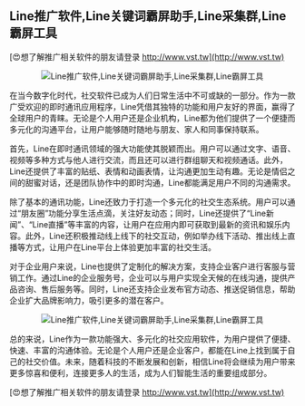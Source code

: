 ## **Line推广软件,Line关键词霸屏助手,Line采集群,Line霸屏工具**

[😍想了解推广相关软件的朋友请登录 http://www.vst.tw](http://www.vst.tw)

 <center><img src="https://vst.tw/MP4/tuiguang/png/5.png" alt="Line推广软件,Line关键词霸屏助手,Line采集群,Line霸屏工具"></center>

在当今数字化时代，社交软件已成为人们日常生活中不可或缺的一部分。作为一款广受欢迎的即时通讯应用程序，Line凭借其独特的功能和用户友好的界面，赢得了全球用户的青睐。无论是个人用户还是企业机构，Line都为他们提供了一个便捷而多元化的沟通平台，让用户能够随时随地与朋友、家人和同事保持联系。

首先，Line在即时通讯领域的强大功能使其脱颖而出。用户可以通过文字、语音、视频等多种方式与他人进行交流，而且还可以进行群组聊天和视频通话。此外，Line还提供了丰富的贴纸、表情和动画表情，让沟通更加生动有趣。无论是情侣之间的甜蜜对话，还是团队协作中的即时沟通，Line都能满足用户不同的沟通需求。

除了基本的通讯功能，Line还致力于打造一个多元化的社交生态系统。用户可以通过“朋友圈”功能分享生活点滴，关注好友动态；同时，Line还提供了“Line新闻”、“Line直播”等丰富的内容，让用户在应用内即可获取到最新的资讯和娱乐内容。此外，Line还积极推动线上线下的社交互动，例如举办线下活动、推出线上直播等方式，让用户在Line平台上体验更加丰富的社交生活。

对于企业用户来说，Line也提供了定制化的解决方案，支持企业客户进行客服与营销工作。通过Line的企业服务号，企业可以与用户实现全天候的在线沟通，提供产品咨询、售后服务等。同时，Line还支持企业发布官方动态、推送促销信息，帮助企业扩大品牌影响力，吸引更多的潜在客户。

 <center><img src="https://vst.tw/MP4/tuiguang/png/6.png" alt="Line推广软件,Line关键词霸屏助手,Line采集群,Line霸屏工具"></center>

总的来说，Line作为一款功能强大、多元化的社交应用软件，为用户提供了便捷、快速、丰富的沟通体验。无论是个人用户还是企业客户，都能在Line上找到属于自己的社交价值。未来，随着科技的不断发展和创新，相信Line将会继续为用户带来更多惊喜和便利，连接更多人的生活，成为人们智能生活的重要组成部分。

[😍想了解推广相关软件的朋友请登录 http://www.vst.tw](http://www.vst.tw)



